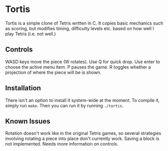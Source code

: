 # Tortis

Tortis is a simple clone of Tetris written in C. It copies basic mechanics such
as scoring, but modifies timing, difficulty levels etc. based on how well I play
Tetris (i.e. not well.)

## Controls

WASD keys move the piece (W rotates). Use Q for quick drop. Use enter to choose
the active menu item. P pauses the game. R toggles whether a projection of where
the piece will be is shown.

## Installation

There isn't an option to install it system-wide at the moment. To compile it,
simply run `make`. Then you can run it by running `./tortis`.

## Known Issues

Rotation doesn't work like in the original Tetris games, so several strategies
involving rotating a piece into place don't currently work. Saving a block is
not implemented. Needs more information on controls.
